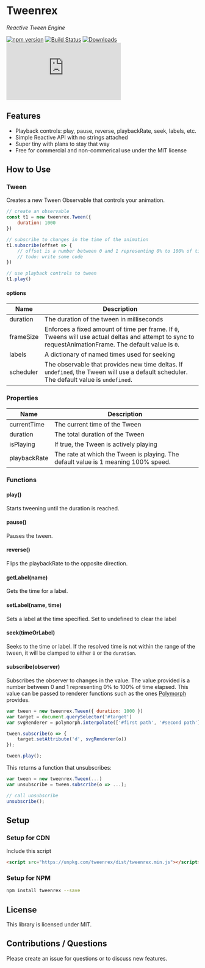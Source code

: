 # Tweenrex

*Reactive Tween Engine*

[![npm version](https://badge.fury.io/js/tweenrex.svg)](https://badge.fury.io/js/tweenrex)
[![Build Status](https://travis-ci.org/notoriousb1t/tweenrex.svg?branch=master)](https://travis-ci.org/notoriousb1t/tweenrex)
[![Downloads](https://img.shields.io/npm/dm/tweenrex.svg)](https://www.npmjs.com/package/tweenrex)
[![gzip size](http://img.badgesize.io/https://unpkg.com/tweenrex/dist/tweenrex.min.js?compression=gzip&label=gzip%20size&style=flat&cache=false)](https://unpkg.com/tweenrex/dist/tweenrex.min.js)

## Features

 - Playback controls: play, pause, reverse, playbackRate, seek, labels, etc.
 - Simple Reactive API with no strings attached
 - Super tiny with plans to stay that way
 - Free for commercial and non-commerical use under the MIT license

## How to Use

### Tween
Creates a new Tween Observable that controls your animation.

```js
// create an observable
const t1 = new tweenrex.Tween({
    duration: 1000
})

// subscribe to changes in the time of the animation
t1.subscribe(offset => {
    // offset is a number between 0 and 1 representing 0% to 100% of time
    // todo: write some code
})

// use playback controls to tween
t1.play()
```

#### options
Name | Description |
--- | --- |
duration | The duration of the tween in milliseconds |
frameSize | Enforces a fixed amount of time per frame.  If ```0```, Tweens will use actual deltas and attempt to sync to requestAnimationFrame.  The default value is ```0```. |
labels | A dictionary of named times used for seeking |
scheduler | The observable that provides new time deltas.  If ```undefined```, the Tween will use a default scheduler.  The default value is ```undefined```.  |

### Properties
Name | Description |
--- | --- |
currentTime | The current time of the Tween |
duration | The total duration of the Tween |
isPlaying | If true, the Tween is actively playing |
playbackRate | The rate at which the Tween is playing. The default value is 1 meaning 100% speed. |

### Functions

#### play()
Starts tweening until the duration is reached.
#### pause()
Pauses the tween.

#### reverse()
Flips the playbackRate to the opposite direction.

#### getLabel(name)
Gets the time for a label.

#### setLabel(name, time)
Sets a label at the time specified.  Set to undefined to clear the label

#### seek(timeOrLabel)
Seeks to the time or label.  If the resolved time is not within the range of the tween, it will be clamped to either ```0``` or the ```duration```.

#### subscribe(observer)
Subscribes the observer to changes in the value.  The value provided is a number between 0 and 1 representing 0% to 100% of time elapsed.  This value can be passed to renderer functions such as the ones [Polymorph](https://github.com/notoriousb1t/polymorph) provides.

```js
var tween = new tweenrex.Tween({ duration: 1000 })
var target = document.querySelector('#target')
var svgRenderer = polymorph.interpolate(['#first path', '#second path'])

tween.subscribe(o => {
    target.setAttribute('d', svgRenderer(o))
});

tween.play();
```

This returns a function that unsubscribes:

```js
var tween = new tweenrex.Tween(...)
var unsubscribe = tween.subscribe(o => ...);

// call unsubscribe
unsubscribe();
```

## Setup

### Setup for CDN
Include this script
```html
<script src="https://unpkg.com/tweenrex/dist/tweenrex.min.js"></script>
```

### Setup for NPM
```bash
npm install tweenrex --save
```

## License
This library is licensed under MIT.

## Contributions / Questions
Please create an issue for questions or to discuss new features.
